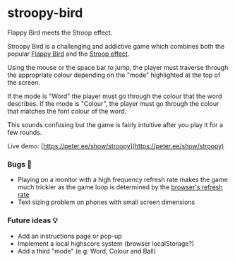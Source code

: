 # stroopy-bird
Flappy Bird meets the Stroop effect.

Stroopy Bird is a challenging and addictive game which combines both the popular [Flappy Bird](https://en.wikipedia.org/wiki/Flappy_Bird) and the [Stroop effect](https://en.wikipedia.org/wiki/Stroop_effect).

Using the mouse or the space bar to jump, the player must traverse through the appropriate colour depending on the "mode" highlighted at the top of the screen.

If the mode is "Word" the player must go through the colour that the word describes. If the mode is "Colour", the player must go through the colour that matches the font colour of the word.

This sounds confusing but the game is fairly intuitive after you play it for a few rounds.

Live demo: [https://peter.ee/show/stroopy](https://peter.ee/show/stroopy)

### Bugs 🐛

- Playing on a monitor with a high frequency refresh rate makes the game much trickier as the game loop is determined by the [browser's refresh rate](https://developer.mozilla.org/en-US/docs/Web/API/window/requestAnimationFrame)
- Text sizing problem on phones with small screen dimensions

### Future ideas 💡

- Add an instructions page or pop-up
- Implement a local highscore system (browser localStorage?)
- Add a third "mode" (e.g. Word, Colour and Ball)
